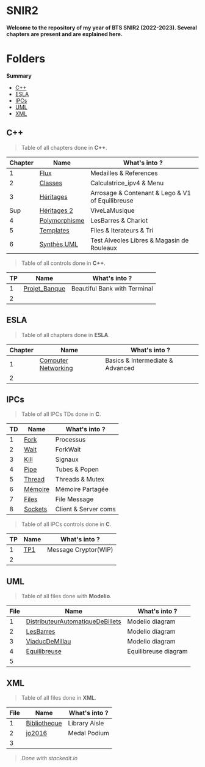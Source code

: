 # SNIR2
**Welcome to the repository of my year of BTS SNIR2 (2022-2023). Several chapters are present and are explained here.**

# Folders
**Summary**

- [C++](#c++)
- [ESLA](#esla)
- [IPCs](#ipcs)
- [UML](#uml)
- [XML](#xml)

## C++
> Table of all chapters done in **C++**.

|Chapter|Name        |What's into ?       |
|-------|------------|--------------------|
|1|[Flux](https://github.com/ClementDaguenet/SNIR2/tree/main/C%2B%2B/CH1_Les_Flux)|Medailles & References|
|2|[Classes](https://github.com/ClementDaguenet/SNIR2/tree/main/C%2B%2B/CH2_Les_Classes) |Calculatrice_ipv4 & Menu|
|3|[Héritages](https://github.com/ClementDaguenet/SNIR2/tree/main/C%2B%2B/CH3_LesHeritages)|Arrosage & Contenant & Lego & V1 of Equilibreuse|
|Sup|[Héritages 2](https://github.com/ClementDaguenet/SNIR2/tree/main/C%2B%2B/CHSUP_Heritage)|ViveLaMusique|
|4|[Polymorphisme](https://github.com/ClementDaguenet/SNIR2/tree/main/C%2B%2B/CH4_Polymorphisme)|LesBarres & Chariot|
|5|[Templates](https://github.com/ClementDaguenet/SNIR2/tree/main/C%2B%2B/CH5_Les_Templates)|Files & Iterateurs & Tri|
|6|[Synthès UML](https://github.com/ClementDaguenet/SNIR2/tree/main/C%2B%2B/TPSynthese_UML)|Test Alveoles Libres & Magasin de Rouleaux|

> Table of all controls done in **C++**.

|TP     |Name        |What's into ?       |
|-------|------------|--------------------|
|1|[Projet_Banque](https://github.com/ClementDaguenet/SNIR2/tree/main/C%2B%2B/TPCTRL1_Projet_Banque/Banque)|Beautiful Bank with Terminal|
|2|||

## ESLA
> Table of all chapters done in **ESLA**.

|Chapter|Name        |What's into ?       |
|-------|------------|--------------------|
|1|[Computer Networking](https://github.com/ClementDaguenet/SNIR2/tree/main/ESLA/Computer%20Networking)|Basics & Intermediate & Advanced|
|2|||

## IPCs
> Table of all IPCs TDs done in **C**.

|TD|Name        |What's into ?                          |
|-------|------------|--------------------|
|1|[Fork](https://github.com/ClementDaguenet/SNIR2/tree/main/IPCs/C/TD1)|Processus|
|2|[Wait](https://github.com/ClementDaguenet/SNIR2/tree/main/IPCs/C/TD2)|ForkWait|
|3|[Kill](https://github.com/ClementDaguenet/SNIR2/tree/main/IPCs/C/TD3)|Signaux|
|4|[Pipe](https://github.com/ClementDaguenet/SNIR2/tree/main/IPCs/C/TD4)|Tubes & Popen|
|5|[Thread](https://github.com/ClementDaguenet/SNIR2/tree/main/IPCs/C/TD5)|Threads & Mutex|
|6|[Mémoire](https://github.com/ClementDaguenet/SNIR2/tree/main/IPCs/C/TD6)|Mémoire Partagée|
|7|[Files](https://github.com/ClementDaguenet/SNIR2/tree/main/IPCs/C/TD7)|File Message|
|8|[Sockets](https://github.com/ClementDaguenet/SNIR2/tree/main/IPCs/C/Sockets)|Client & Server coms|

> Table of all IPCs controls done in **C**.

|TP     |Name        |What's into ?       |
|-------|------------|--------------------|
|1|[TP1](https://github.com/ClementDaguenet/SNIR2/tree/main/IPCs/TP/TP1)|Message Cryptor(WIP)|
|2|||

## UML
> Table of all files done with **Modelio**.

|File|Name        |What's into ?                          |
|-------|------------|--------------------|
|1|[DistributeurAutomatiqueDeBillets](https://github.com/ClementDaguenet/SNIR2/tree/main/UML/DistributeurAutomatiqueDeBillets)|Modelio diagram|
|2|[LesBarres](https://github.com/ClementDaguenet/SNIR2/tree/main/UML/LesBarres) |Modelio diagram|
|3|[ViaducDeMillau](https://github.com/ClementDaguenet/SNIR2/tree/main/UML/ViaducDeMillau)|Modelio diagram|
|4|[Equilibreuse](https://github.com/ClementDaguenet/SNIR2/tree/main/UML/Equilibreuse_CoursUML)|Equilibreuse diagram|
|5|[]()||

## XML
> Table of all files done in **XML**.

|File|Name        |What's into ?                          |
|-------|------------|--------------------|
|1|[Bibliotheque](https://github.com/ClementDaguenet/SNIR2/tree/main/XML/Bibliotheque)|Library Aisle|
|2|[jo2016](https://github.com/ClementDaguenet/SNIR2/tree/main/XML/jo2016)|Medal Podium|
|3|[]()||

>*Done with stackedit.io*
